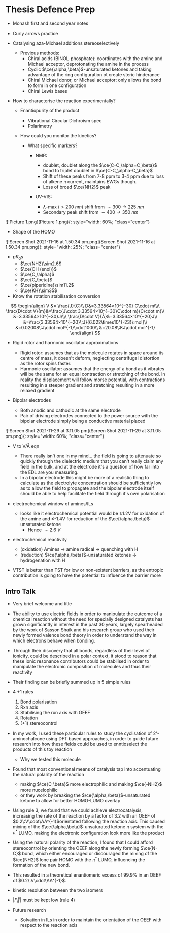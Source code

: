 #  Thesis Defence Prep

* Monash first and second year notes
* Curly arrows practice
* Catalysing aza-Michael additions stereoselectively

  * Previous methods:
    * Chiral acids (BINOL-phosphate): coordinates with the amine and Michael acceptor, deprotonating the amine in the process
    * Cyclic $\ce{\alpha,\beta}$-unsaturated ketones and taking advantage of the ring configuration ot create steric hinderance 
    * Chiral Michael donor, or Michael acceptor: only allows the bond to form in one configuration
    * Chiral Lewis bases
* How to characterise the reaction experimentally?

  * Enantiopurity of the product

    * Vibrational Circular Dichroism spec
    * Polarimetry 

  * How could you monitor the kinetics?

    * What specific markers?

      * NMR:

        * doublet, doublet along the $\ce{C-C_\alpha=C_\beta}$ bond to triplet doublet in $\ce{C-C_\alpha-C_\beta}$
        * Shift of these peaks from 7-8 ppm to 3-4 ppm due to loss of alkene $\pi$ current, maintains EWGs though.
        * Loss of broad $\ce{NH2}$ peak

      * UV-VIS:

        * $\lambda$-max ($\gt200\:nm$) shift from $\sim300\to225\:nm$ 
        * Secondary peak shift from $\sim400\to350\:nm$ 

![!Picture 1.png](Picture 1.png){: style="width: 60%; "class="center"}

* Shape of the HOMO

![!Screen Shot 2021-11-16 at 1.50.34 pm.png](Screen Shot 2021-11-16 at 1.50.34 pm.png){: style="width: 25%; "class="center"}

* $pK_a$s
  * $\ce{NH2}\sim2.6$
  * $\ce{OH (enol)}$
  * $\ce{C_\alpha}$
  * $\ce{C_\beta}$
  * $\ce{piperidine}\sim11.2$
  * $\ce{KH}\sim35$
* Know the rotation stabilisation conversion

$$
\begin{align}
V &= \frac{J}{C}\\
D&=3.33564×10^{−30} C\cdot m\\\\
\frac{D\cdot V}{m}&=\frac{J\cdot 3.33564×10^{−30}C\cdot m}{C\cdot m}\\
&=3.33564×10^{−30}J\\\\
\frac{D\cdot V}{Å}&=3.33564×10^{−20}J\\
&=\frac{3.33564×10^{−20}\:J}{6.022\times10^{-23}\:mol}\\
&=0.02008\:J\cdot mol^{-1}\cdot1000\\
&=20.08\:KJ\cdot mol^{-1}
\end{align}
$$

* Rigid rotor and harmonic oscillator approximations
  * Rigid rotor: assumes that as the molecule rotates in space around its centre of mass, it doesn't deform, neglecting centrifugal distortion as the rotor spins faster.
  * Harmonic oscillator: assumes that the energy of a bond as it vibrates will be the same for an equal contraction or stretching of the bond. In reality the displacement will follow morse potential, with contractions resulting in a steeper gradient and stretching resulting in a more relaxed gradient
* Bipolar electrodes

  * Both anodic and cathodic at the same electrode
  * Pair of driving electrodes connected to the power source with the bipolar electrode simply being a conductive material placed 

![!Screen Shot 2021-11-29 at 3.11.05 pm](Screen Shot 2021-11-29 at 3.11.05 pm.png){: style="width: 60%; "class="center"}

* V to V/Å eqn

  * There really isn't one in my mind... the field is going to attenuate so quickly through the dielectric medium that you can't really claim any field in the bulk, and at the electrode it's a question of how far into the EDL are you measuring.
  * In a bipolar electrode this might be more of a realistic thing to calculate as the electrolyte concentration should be sufficiently low as to allow the field to propagate and the bipolar electrode itself should be able to help facilitate the field through it's own polarisation
* electrochemical window of amines/ILs

  * looks like it electrochemical potential would be ≥1.2V for oxidation of the amine and ≤-1.4V for reduction of  the $\ce{\alpha,\beta}$-unsaturated ketone
    * Hence $\sim2.6\:V$


* electrochemical reactivity

  * (oxidation) Amines -> amine radical -> quenching with H
  * (reduction) $\ce{\alpha,\beta}$-unsaturated ketones -> hydrogenation with H

* VTST is better than TST for low or non-existent barriers, as the entropic contribution is going to have the potential to influence the barrier more



## Intro Talk

* Very brief welcome and title 
* The ability to use electric fields in order to manipulate the outcome of a chemical reaction without the need for specially designed catalysts has grown significantly in interest in the past 30 years, largely spearheaded by the work of Sasson Shaik and his research group who used their newly formed valence bond theory in order to understand the way in which electrons behave when bonding.
* Through their discovery that all bonds, regardless of their level of ionicity, could be described in a polar context, it stood to reason that these ionic resonance contributors could be stabilised in order to manipulate the electronic composition of molecules and thus their reactivity
* Their finding can be briefly summed up in 5 simple rules
* 4 +1 rules
  1. Bond polarisation
  2. Rxn axis
  3. Stabilising the rxn axis with OEEF
  4. Rotation
  5. (+1) stereocontrol
* In my work, I used these particular rules to study the cyclisation of 2'-aminochalcone using DFT based approaches, in order to guide future research into how these fields could be used to enntioselect the products of this toy reaction
  * Why we tested this molecule

* Found that most conventional means of catalysis tap into accentuating the natural polarity of the reaction
  * making $\ce{C_\beta}$ more electrophilic and making $\ce{-NH2}$ more nucelophilic
  * or they work by breaking the $\ce{\alpha,\beta}$-unsaturated ketone to allow for better HOMO-LUMO overlap
* Using rule 3, we found that we could achieve electrocatalysis, increasing the rate of the reaction by a factor of 3.2 with an OEEF of $0.2\:V\cdot\AA^{-1}$orientated following the reaction axis. This caused mixing of the $\ce{\alpha,\beta}$-unsaturated ketone $\pi$ system with the $\pi^*$ LUMO, making the electronic configuration look more like the product
* Using the natural polarity of the reaction, I found that I could afford stereocontrol by orienting the OEEF along the newly forming $\ce{N-C}$ bond, which either encouraged or discouraged the mixing of the $\ce{NH2}$ lone pair HOMO with the $\pi^*$ LUMO, influencing the formation of the new bond.
* This resulted in a theoretical enantiomeric excess of 99.9% in an OEEF of $0.2\:V\cdot\AA^{-1}$.
* kinetic resolution between the two isomers
* $|\vec F|$ must be kept low (rule 4)
* Future research
  * Solvation in ILs in order to maintain the orientation of the OEEF with respect to the reaction axis
